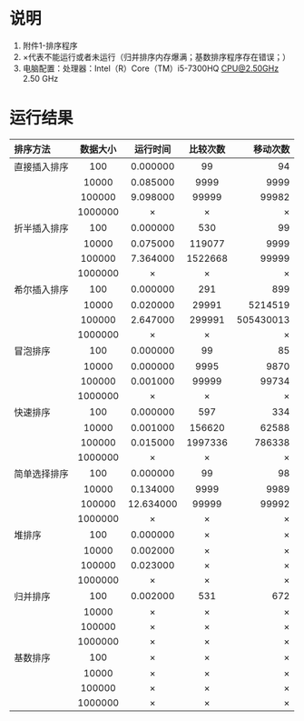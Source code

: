 # 说明

1. 附件1-排序程序
2. ×代表不能运行或者未运行（归并排序内存爆满；基数排序程序存在错误；）
3. 电脑配置：处理器：Intel（R）Core（TM）i5-7300HQ CPU@2.50GHz 2.50 GHz

# 运行结果

| 排序方法 | 数据大小 | 运行时间 |  比较次数  |  移动次数 |
| :-- | :--: |:--: |:--: | --: |
| 直接插入排序 | 100 | 0.000000 | 99 | 94 |
|  | 10000 | 0.085000 | 9999 | 9999 |
|  | 100000 | 9.098000 | 99999 | 99982 |
|  | 1000000 | × | × | ×|
| 折半插入排序 | 100 | 0.000000 | 530 | 99 |
|  | 10000 | 0.075000 | 119077 | 9999 |
|  | 100000 | 7.364000 | 1522668 | 99999 |
|  | 1000000 | × | × | ×|
| 希尔插入排序 | 100 | 0.000000 | 291 | 899 |
|  | 10000 | 0.020000 | 29991 | 5214519 |
|  | 100000 | 2.647000 | 299991 | 505430013 |
|  | 1000000 | × | × | ×|
| 冒泡排序 | 100 | 0.000000 | 99 | 85 |
|  | 10000 | 0.000000 | 9995 | 9870 |
|  | 100000 | 0.001000 | 99999 | 99734 |
|  | 1000000 | × | × | ×|
| 快速排序 | 100 | 0.000000 | 597 | 334 |
|  | 10000 | 0.001000 | 156620 | 62588 |
|  | 100000 | 0.015000 | 1997336 | 786338 |
|  | 1000000 | × | × | ×|
| 简单选择排序 | 100 | 0.000000 | 99 | 98 |
|  | 10000 | 0.134000 | 9999 | 9989 |
|  | 100000 | 12.634000 | 99999 | 99992 |
|  | 1000000 | × | × | ×|
| 堆排序 | 100 | 0.000000 | × | × |
|  | 10000 | 0.002000 | × | × |
|  | 100000 | 0.023000 | × | × |
|  | 1000000 | × | × | ×|
| 归并排序 | 100 | 0.002000 | 531 | 672 |
|  | 10000 | × | × | × |
|  | 100000 | × | × | × |
|  | 1000000 | × | × | ×|
| 基数排序 | 100 | × | × | × |
|  | 10000 | × | × | × |
|  | 100000 | × | × | × |
|  | 1000000 | × | × | ×|
